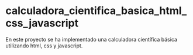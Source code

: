 # calculadora_cientifica_basica_html_css_javascript
En este proyecto se ha implementado una calculadora científica básica utilizando html, css y javascript.

